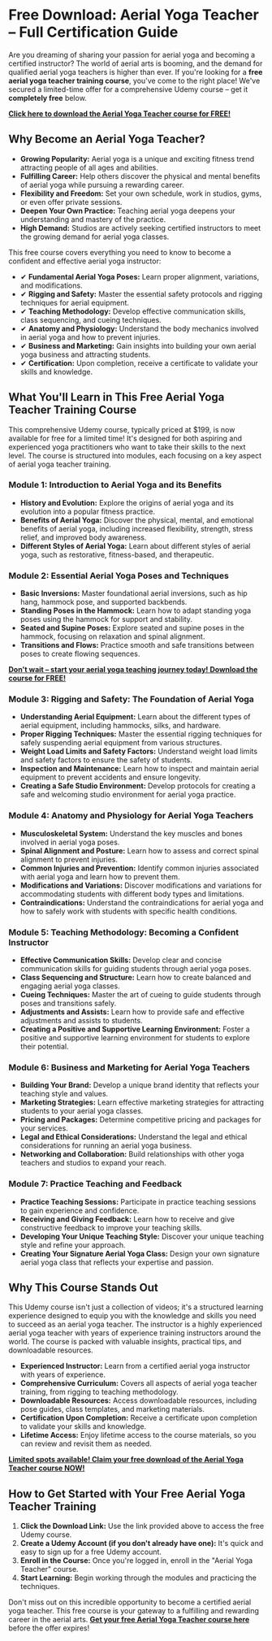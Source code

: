 # Free Download: Aerial Yoga Teacher – Full Certification Guide

Are you dreaming of sharing your passion for aerial yoga and becoming a certified instructor? The world of aerial arts is booming, and the demand for qualified aerial yoga teachers is higher than ever. If you're looking for a **free aerial yoga teacher training course**, you've come to the right place! We've secured a limited-time offer for a comprehensive Udemy course – get it **completely free** below.

[**Click here to download the Aerial Yoga Teacher course for FREE!**](https://udemywork.com/aerial-yoga-teacher)

## Why Become an Aerial Yoga Teacher?

*   **Growing Popularity:** Aerial yoga is a unique and exciting fitness trend attracting people of all ages and abilities.
*   **Fulfilling Career:** Help others discover the physical and mental benefits of aerial yoga while pursuing a rewarding career.
*   **Flexibility and Freedom:** Set your own schedule, work in studios, gyms, or even offer private sessions.
*   **Deepen Your Own Practice:** Teaching aerial yoga deepens your understanding and mastery of the practice.
*   **High Demand:** Studios are actively seeking certified instructors to meet the growing demand for aerial yoga classes.

This free course covers everything you need to know to become a confident and effective aerial yoga instructor:

*   ✔ **Fundamental Aerial Yoga Poses:** Learn proper alignment, variations, and modifications.
*   ✔ **Rigging and Safety:** Master the essential safety protocols and rigging techniques for aerial equipment.
*   ✔ **Teaching Methodology:** Develop effective communication skills, class sequencing, and cueing techniques.
*   ✔ **Anatomy and Physiology:** Understand the body mechanics involved in aerial yoga and how to prevent injuries.
*   ✔ **Business and Marketing:** Gain insights into building your own aerial yoga business and attracting students.
*   ✔ **Certification:** Upon completion, receive a certificate to validate your skills and knowledge.

## What You'll Learn in This Free Aerial Yoga Teacher Training Course

This comprehensive Udemy course, typically priced at \$199, is now available for free for a limited time! It's designed for both aspiring and experienced yoga practitioners who want to take their skills to the next level. The course is structured into modules, each focusing on a key aspect of aerial yoga teacher training.

### Module 1: Introduction to Aerial Yoga and its Benefits

*   **History and Evolution:** Explore the origins of aerial yoga and its evolution into a popular fitness practice.
*   **Benefits of Aerial Yoga:** Discover the physical, mental, and emotional benefits of aerial yoga, including increased flexibility, strength, stress relief, and improved body awareness.
*   **Different Styles of Aerial Yoga:** Learn about different styles of aerial yoga, such as restorative, fitness-based, and therapeutic.

### Module 2: Essential Aerial Yoga Poses and Techniques

*   **Basic Inversions:** Master foundational aerial inversions, such as hip hang, hammock pose, and supported backbends.
*   **Standing Poses in the Hammock:** Learn how to adapt standing yoga poses using the hammock for support and stability.
*   **Seated and Supine Poses:** Explore seated and supine poses in the hammock, focusing on relaxation and spinal alignment.
*   **Transitions and Flows:** Practice smooth and safe transitions between poses to create flowing sequences.

[**Don't wait – start your aerial yoga teaching journey today! Download the course for FREE!**](https://udemywork.com/aerial-yoga-teacher)

### Module 3: Rigging and Safety: The Foundation of Aerial Yoga

*   **Understanding Aerial Equipment:** Learn about the different types of aerial equipment, including hammocks, silks, and hardware.
*   **Proper Rigging Techniques:** Master the essential rigging techniques for safely suspending aerial equipment from various structures.
*   **Weight Load Limits and Safety Factors:** Understand weight load limits and safety factors to ensure the safety of students.
*   **Inspection and Maintenance:** Learn how to inspect and maintain aerial equipment to prevent accidents and ensure longevity.
*   **Creating a Safe Studio Environment:** Develop protocols for creating a safe and welcoming studio environment for aerial yoga practice.

### Module 4: Anatomy and Physiology for Aerial Yoga Teachers

*   **Musculoskeletal System:** Understand the key muscles and bones involved in aerial yoga poses.
*   **Spinal Alignment and Posture:** Learn how to assess and correct spinal alignment to prevent injuries.
*   **Common Injuries and Prevention:** Identify common injuries associated with aerial yoga and learn how to prevent them.
*   **Modifications and Variations:** Discover modifications and variations for accommodating students with different body types and limitations.
*   **Contraindications:** Understand the contraindications for aerial yoga and how to safely work with students with specific health conditions.

### Module 5: Teaching Methodology: Becoming a Confident Instructor

*   **Effective Communication Skills:** Develop clear and concise communication skills for guiding students through aerial yoga poses.
*   **Class Sequencing and Structure:** Learn how to create balanced and engaging aerial yoga classes.
*   **Cueing Techniques:** Master the art of cueing to guide students through poses and transitions safely.
*   **Adjustments and Assists:** Learn how to provide safe and effective adjustments and assists to students.
*   **Creating a Positive and Supportive Learning Environment:** Foster a positive and supportive learning environment for students to explore their potential.

### Module 6: Business and Marketing for Aerial Yoga Teachers

*   **Building Your Brand:** Develop a unique brand identity that reflects your teaching style and values.
*   **Marketing Strategies:** Learn effective marketing strategies for attracting students to your aerial yoga classes.
*   **Pricing and Packages:** Determine competitive pricing and packages for your services.
*   **Legal and Ethical Considerations:** Understand the legal and ethical considerations for running an aerial yoga business.
*   **Networking and Collaboration:** Build relationships with other yoga teachers and studios to expand your reach.

### Module 7: Practice Teaching and Feedback

*   **Practice Teaching Sessions:** Participate in practice teaching sessions to gain experience and confidence.
*   **Receiving and Giving Feedback:** Learn how to receive and give constructive feedback to improve your teaching skills.
*   **Developing Your Unique Teaching Style:** Discover your unique teaching style and refine your approach.
*   **Creating Your Signature Aerial Yoga Class:** Design your own signature aerial yoga class that reflects your expertise and passion.

## Why This Course Stands Out

This Udemy course isn't just a collection of videos; it's a structured learning experience designed to equip you with the knowledge and skills you need to succeed as an aerial yoga teacher. The instructor is a highly experienced aerial yoga teacher with years of experience training instructors around the world. The course is packed with valuable insights, practical tips, and downloadable resources.

*   **Experienced Instructor:** Learn from a certified aerial yoga instructor with years of experience.
*   **Comprehensive Curriculum:** Covers all aspects of aerial yoga teacher training, from rigging to teaching methodology.
*   **Downloadable Resources:** Access downloadable resources, including pose guides, class templates, and marketing materials.
*   **Certification Upon Completion:** Receive a certificate upon completion to validate your skills and knowledge.
*   **Lifetime Access:** Enjoy lifetime access to the course materials, so you can review and revisit them as needed.

[**Limited spots available! Claim your free download of the Aerial Yoga Teacher course NOW!**](https://udemywork.com/aerial-yoga-teacher)

## How to Get Started with Your Free Aerial Yoga Teacher Training

1.  **Click the Download Link:** Use the link provided above to access the free Udemy course.
2.  **Create a Udemy Account (if you don't already have one):** It's quick and easy to sign up for a free Udemy account.
3.  **Enroll in the Course:** Once you're logged in, enroll in the "Aerial Yoga Teacher" course.
4.  **Start Learning:** Begin working through the modules and practicing the techniques.

Don't miss out on this incredible opportunity to become a certified aerial yoga teacher. This free course is your gateway to a fulfilling and rewarding career in the aerial arts. **[Get your free Aerial Yoga Teacher course here](https://udemywork.com/aerial-yoga-teacher)** before the offer expires!
